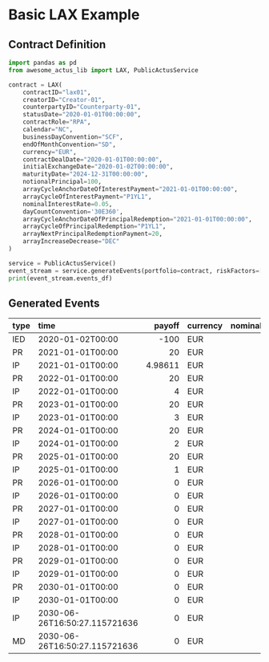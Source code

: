 # Basic LAX Example

## Contract Definition
```python
import pandas as pd
from awesome_actus_lib import LAX, PublicActusService

contract = LAX(
    contractID="lax01",
    creatorID="Creator-01",
    counterpartyID="Counterparty-01",
    statusDate="2020-01-01T00:00:00",
    contractRole="RPA",
    calendar="NC",
    businessDayConvention="SCF",
    endOfMonthConvention="SD",
    currency="EUR",
    contractDealDate="2020-01-01T00:00:00",
    initialExchangeDate="2020-01-02T00:00:00",
    maturityDate="2024-12-31T00:00:00",
    notionalPrincipal=100,
    arrayCycleAnchorDateOfInterestPayment="2021-01-01T00:00:00",
    arrayCycleOfInterestPayment="P1YL1",
    nominalInterestRate=0.05,
    dayCountConvention='30E360',
    arrayCycleAnchorDateOfPrincipalRedemption="2021-01-01T00:00:00",
    arrayCycleOfPrincipalRedemption="P1YL1",
    arrayNextPrincipalRedemptionPayment=20,
    arrayIncreaseDecrease="DEC"
)

service = PublicActusService()
event_stream = service.generateEvents(portfolio=contract, riskFactors=[])
print(event_stream.events_df)

```

## Generated Events
| type   | time                          |     payoff | currency   |   nominalValue |   nominalRate |   nominalAccrued | contractId   |
|:-------|:------------------------------|-----------:|:-----------|---------------:|--------------:|-----------------:|:-------------|
| IED    | 2020-01-02T00:00              | -100       | EUR        |            100 |          0.05 |          0       | lax01        |
| PR     | 2021-01-01T00:00              |   20       | EUR        |             80 |          0.05 |          4.98611 | lax01        |
| IP     | 2021-01-01T00:00              |    4.98611 | EUR        |             80 |          0.05 |          0       | lax01        |
| PR     | 2022-01-01T00:00              |   20       | EUR        |             60 |          0.05 |          4       | lax01        |
| IP     | 2022-01-01T00:00              |    4       | EUR        |             60 |          0.05 |          0       | lax01        |
| PR     | 2023-01-01T00:00              |   20       | EUR        |             40 |          0.05 |          3       | lax01        |
| IP     | 2023-01-01T00:00              |    3       | EUR        |             40 |          0.05 |          0       | lax01        |
| PR     | 2024-01-01T00:00              |   20       | EUR        |             20 |          0.05 |          2       | lax01        |
| IP     | 2024-01-01T00:00              |    2       | EUR        |             20 |          0.05 |          0       | lax01        |
| PR     | 2025-01-01T00:00              |   20       | EUR        |              0 |          0.05 |          1       | lax01        |
| IP     | 2025-01-01T00:00              |    1       | EUR        |              0 |          0.05 |          0       | lax01        |
| PR     | 2026-01-01T00:00              |    0       | EUR        |              0 |          0.05 |          0       | lax01        |
| IP     | 2026-01-01T00:00              |    0       | EUR        |              0 |          0.05 |          0       | lax01        |
| PR     | 2027-01-01T00:00              |    0       | EUR        |              0 |          0.05 |          0       | lax01        |
| IP     | 2027-01-01T00:00              |    0       | EUR        |              0 |          0.05 |          0       | lax01        |
| PR     | 2028-01-01T00:00              |    0       | EUR        |              0 |          0.05 |          0       | lax01        |
| IP     | 2028-01-01T00:00              |    0       | EUR        |              0 |          0.05 |          0       | lax01        |
| PR     | 2029-01-01T00:00              |    0       | EUR        |              0 |          0.05 |          0       | lax01        |
| IP     | 2029-01-01T00:00              |    0       | EUR        |              0 |          0.05 |          0       | lax01        |
| PR     | 2030-01-01T00:00              |    0       | EUR        |              0 |          0.05 |          0       | lax01        |
| IP     | 2030-01-01T00:00              |    0       | EUR        |              0 |          0.05 |          0       | lax01        |
| IP     | 2030-06-26T16:50:27.115721636 |    0       | EUR        |              0 |          0.05 |          0       | lax01        |
| MD     | 2030-06-26T16:50:27.115721636 |    0       | EUR        |              0 |          0.05 |          0       | lax01        |
